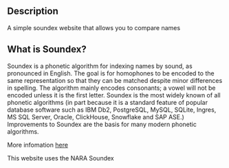 ## Description

A simple soundex website that allows you to compare names 

## What is Soundex?

Soundex is a phonetic algorithm for indexing names by sound, as pronounced in English.
The goal is for homophones to be encoded to the same representation so that they can be matched despite minor differences in spelling. 
The algorithm mainly encodes consonants; a vowel will not be encoded unless it is the first letter. Soundex is the most widely known
of all phonetic algorithms (in part because it is a standard feature of popular database software such as IBM Db2, PostgreSQL, MySQL,
SQLite, Ingres, MS SQL Server, Oracle, ClickHouse, Snowflake and SAP ASE.) Improvements to Soundex are the basis for many
modern phonetic algorithms.

More infomation [here](https://en.wikipedia.org/wiki/Soundex)

This website uses the NARA Soundex 
